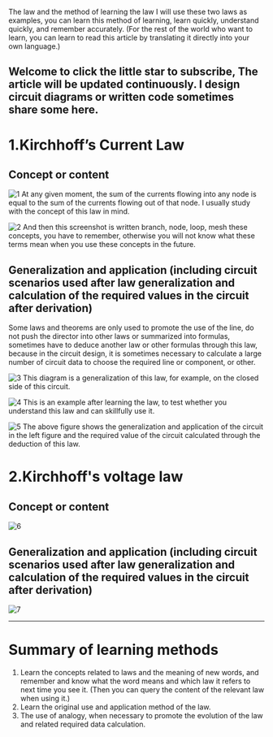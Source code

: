 The law and the method of learning the law I will use these two laws as examples, you can learn this method of learning, learn quickly, understand quickly, and remember accurately.
(For the rest of the world who want to learn, you can learn to read this article by translating it directly into your own language.)
## Welcome to click the little star to subscribe, The article will be updated continuously. I design circuit diagrams or written code sometimes share some here.


# 1.Kirchhoff’s Current Law
## Concept or content

![1](https://github.com/user-attachments/assets/7e5ed389-28b9-45df-816a-db1b032f1fa5)
At any given moment, the sum of the currents flowing into any node is equal to the sum of the currents flowing out of that node. I usually study with the concept of this law in mind.

![2](https://github.com/user-attachments/assets/c7b35d46-c632-4ebb-801f-fda1cdae2666)
And then this screenshot is written branch, node, loop, mesh these concepts, you have to remember, otherwise you will not know what these terms mean when you use these concepts in the future.
## Generalization and application (including circuit scenarios used after law generalization and calculation of the required values in the circuit after derivation)
Some laws and theorems are only used to promote the use of the line, do not push the director into other laws or summarized into formulas, sometimes have to deduce another law or other formulas through this law, because in the circuit design, it is sometimes necessary to calculate a large number of circuit data to choose the required line or component, or other.

![3](https://github.com/user-attachments/assets/8836c5d5-15a7-411d-9e49-7c54c38ba8b7)
This diagram is a generalization of this law, for example, on the closed side of this circuit.

![4](https://github.com/user-attachments/assets/002a3c18-6e33-4b8a-bbc0-f27388733977)
This is an example after learning the law, to test whether you understand this law and can skillfully use it.

![5](https://github.com/user-attachments/assets/554f0a5f-3f50-4c68-b168-e87af4e80ce4)
The above figure shows the generalization and application of the circuit in the left figure and the required value of the circuit calculated through the deduction of this law.

# 2.Kirchhoff's voltage law
## Concept or content

![6](https://github.com/user-attachments/assets/1af3e30f-0bd2-4174-a2de-3c1fef43b024)
## Generalization and application (including circuit scenarios used after law generalization and calculation of the required values in the circuit after derivation)

![7](https://github.com/user-attachments/assets/96dce67d-dfa6-4e0a-97dd-151a74f64570)

---

# Summary of learning methods

1. Learn the concepts related to laws and the meaning of new words, and remember and know what the word means and which law it refers to next time you see it. (Then you can query the content of the relevant law when using it.) 
2. Learn the original use and application method of the law. 
3. The use of analogy, when necessary to promote the evolution of the law and related required data calculation.
